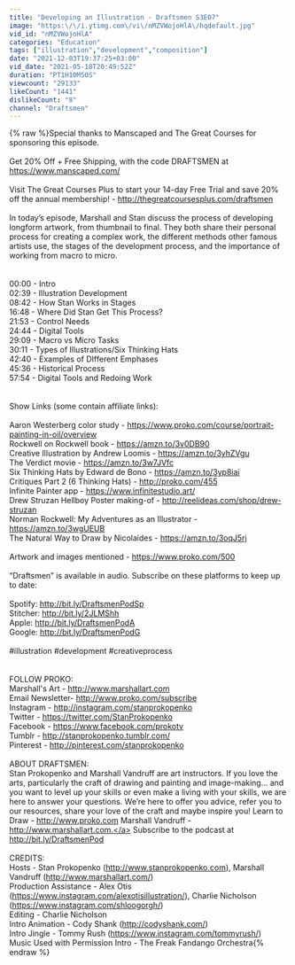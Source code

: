 ```yaml
---
title: "Developing an Illustration - Draftsmen S3E07"
image: "https:\/\/i.ytimg.com\/vi\/nMZVWojoHlA\/hqdefault.jpg"
vid_id: "nMZVWojoHlA"
categories: "Education"
tags: ["illustration","development","composition"]
date: "2021-12-03T19:37:25+03:00"
vid_date: "2021-05-18T20:49:52Z"
duration: "PT1H10M50S"
viewcount: "29133"
likeCount: "1441"
dislikeCount: "8"
channel: "Draftsmen"
---
```

{% raw %}Special thanks to Manscaped and The Great Courses for sponsoring this episode.<br /><br />Get 20% Off + Free Shipping, with the code DRAFTSMEN at <a rel="nofollow" target="blank" href="https://www.manscaped.com/">https://www.manscaped.com/</a> <br /><br />Visit The Great Courses Plus to start your 14-day Free Trial and save 20% off the annual membership! - <a rel="nofollow" target="blank" href="http://thegreatcoursesplus.com/draftsmen">http://thegreatcoursesplus.com/draftsmen</a> <br /><br />In today’s episode, Marshall and Stan discuss the process of developing longform artwork, from thumbnail to final. They both share their personal process for creating a complex work, the different methods other famous artists use, the stages of the development process, and the importance of working from macro to micro.<br /><br /><br />00:00 - Intro<br />02:39 - Illustration Development<br />08:42 - How Stan Works in Stages<br />16:48 - Where Did Stan Get This Process?<br />21:53 - Control Needs<br />24:44 - Digital Tools<br />29:09 - Macro vs Micro Tasks<br />30:11 - Types of Illustrations/Six Thinking Hats<br />42:40 - Examples of DIfferent Emphases<br />45:36 - Historical Process<br />57:54 - Digital Tools and Redoing Work<br /><br /><br />Show Links (some contain affiliate links):<br /><br />Aaron Westerberg color study - <a rel="nofollow" target="blank" href="https://www.proko.com/course/portrait-painting-in-oil/overview">https://www.proko.com/course/portrait-painting-in-oil/overview</a> <br />Rockwell on Rockwell book - <a rel="nofollow" target="blank" href="https://amzn.to/3v0DB90">https://amzn.to/3v0DB90</a> <br />Creative Illustration by Andrew Loomis - <a rel="nofollow" target="blank" href="https://amzn.to/3yhZVgu">https://amzn.to/3yhZVgu</a> <br />The Verdict movie - <a rel="nofollow" target="blank" href="https://amzn.to/3w7JVfc">https://amzn.to/3w7JVfc</a> <br />Six Thinking Hats by Edward de Bono - <a rel="nofollow" target="blank" href="https://amzn.to/3yp8iai">https://amzn.to/3yp8iai</a> <br />Critiques Part 2 (6 Thinking Hats) - <a rel="nofollow" target="blank" href="http://proko.com/455">http://proko.com/455</a> <br />Infinite Painter app - <a rel="nofollow" target="blank" href="https://www.infinitestudio.art/">https://www.infinitestudio.art/</a> <br />Drew Struzan Hellboy Poster making-of - <a rel="nofollow" target="blank" href="http://reelideas.com/shop/drew-struzan">http://reelideas.com/shop/drew-struzan</a> <br />Norman Rockwell: My Adventures as an Illustrator - <a rel="nofollow" target="blank" href="https://amzn.to/3wgUEUB">https://amzn.to/3wgUEUB</a> <br />The Natural Way to Draw by Nicolaides - <a rel="nofollow" target="blank" href="https://amzn.to/3oqJ5rj">https://amzn.to/3oqJ5rj</a> <br /><br />Artwork and images mentioned - <a rel="nofollow" target="blank" href="https://www.proko.com/500">https://www.proko.com/500</a><br /><br />“Draftsmen” is available in audio. Subscribe on these platforms to keep up to date: <br /><br />Spotify: <a rel="nofollow" target="blank" href="http://bit.ly/DraftsmenPodSp">http://bit.ly/DraftsmenPodSp</a> <br />Stitcher: <a rel="nofollow" target="blank" href="http://bit.ly/2JLMShh">http://bit.ly/2JLMShh</a> <br />Apple: <a rel="nofollow" target="blank" href="http://bit.ly/DraftsmenPodA">http://bit.ly/DraftsmenPodA</a> <br />Google: <a rel="nofollow" target="blank" href="http://bit.ly/DraftsmenPodG">http://bit.ly/DraftsmenPodG</a> <br /><br />#illustration #development #creativeprocess<br /><br /><br />FOLLOW PROKO: <br />Marshall's Art - <a rel="nofollow" target="blank" href="http://www.marshallart.com">http://www.marshallart.com</a><br />Email Newsletter- <a rel="nofollow" target="blank" href="http://www.proko.com/subscribe">http://www.proko.com/subscribe</a><br />Instagram - <a rel="nofollow" target="blank" href="http://instagram.com/stanprokopenko">http://instagram.com/stanprokopenko</a><br />Twitter - <a rel="nofollow" target="blank" href="https://twitter.com/StanProkopenko">https://twitter.com/StanProkopenko</a><br />Facebook - <a rel="nofollow" target="blank" href="https://www.facebook.com/prokotv">https://www.facebook.com/prokotv</a><br />Tumblr - <a rel="nofollow" target="blank" href="http://stanprokopenko.tumblr.com/">http://stanprokopenko.tumblr.com/</a><br />Pinterest - <a rel="nofollow" target="blank" href="http://pinterest.com/stanprokopenko">http://pinterest.com/stanprokopenko</a><br /><br />ABOUT DRAFTSMEN:<br />Stan Prokopenko and Marshall Vandruff are art instructors. If you love the arts, particularly the craft of drawing and painting and image-making… and you want to level up your skills or even make a living with your skills, we are here to answer your questions. We’re here to offer you advice, refer you to our resources, share your love of the craft and maybe inspire you! Learn to Draw - <a rel="nofollow" target="blank" href="http://www.proko.com">http://www.proko.com</a> Marshall Vandruff - <a rel="nofollow" target="blank" href="http://www.marshallart.com.">http://www.marshallart.com.</a> Subscribe to the podcast at <a rel="nofollow" target="blank" href="http://bit.ly/DraftsmenPod">http://bit.ly/DraftsmenPod</a>  <br /><br />CREDITS:<br />Hosts - Stan Prokopenko (<a rel="nofollow" target="blank" href="http://www.stanprokopenko.com),">http://www.stanprokopenko.com),</a> Marshall Vandruff (<a rel="nofollow" target="blank" href="http://www.marshallart.com/)">http://www.marshallart.com/)</a> <br />Production Assistance - Alex Otis (<a rel="nofollow" target="blank" href="https://www.instagram.com/alexotisillustration/),">https://www.instagram.com/alexotisillustration/),</a> Charlie Nicholson (<a rel="nofollow" target="blank" href="https://www.instagram.com/shloogorgh/)">https://www.instagram.com/shloogorgh/)</a><br />Editing - Charlie Nicholson<br />Intro Animation - Cody Shank (<a rel="nofollow" target="blank" href="http://codyshank.com/)">http://codyshank.com/)</a><br />Intro Jingle - Tommy Rush (<a rel="nofollow" target="blank" href="https://www.instagram.com/tommyrush/)">https://www.instagram.com/tommyrush/)</a><br />Music Used with Permission Intro - The Freak Fandango Orchestra{% endraw %}
